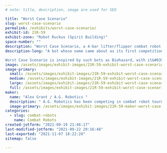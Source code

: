 ```yaml
---
# note: title, description, image are used for SEO

title: "Worst Case Scenario"
slug: worst-case-scenario
permalink: /exhibits/worst-case-scenario/
exhibit-id: 21R-59
exhibit-zone: "Robot Ruckus (Spirit Building)"
space-number: ""
description: "Worst Case Scenario, a 4-bar lifter/flipper combat robot. "
description-long: "A bot whose name came about as its first competition drew closer. With dream-designs in mind, realistic compromises must always be made. It name isn&#039;t intimidating, because it isn&#039;t YOUR worst case scenario, its own design is the worst-case, time-crunch compromise of what we want to build, and had reasonable time to build. Behold, The mediocrity! 

Worst Case Scenario is inspired by such bots as Biohazard, with it&#039;s 4-bar lifter/flipper arm. If weight permits, WCS will be powered by six 18v Dewalt drills, 4 on drive, and 2 on the weapon. "
image: /assets/images/exhibit-images/21R-59-exhibit-worst-case-scenario-wcs-large.JPG
image-primary: 
  small: /assets/images/exhibit-images/21R-59-exhibit-worst-case-scenario-wcs-small.JPG
  medium: /assets/images/exhibit-images/21R-59-exhibit-worst-case-scenario-wcs-medium.JPG
  large: /assets/images/exhibit-images/21R-59-exhibit-worst-case-scenario-wcs-large.JPG
  full: /assets/images/exhibit-images/21R-59-exhibit-worst-case-scenario-wcs-full.JPG
maker: 
  name: "Alex Grant / A.G. Robotics "
  description: " A.G. Robotics has been competing in combat robot tournaments since 2002, from age 11. "
  image-primary: /assets/images/exhibit-images/21R-59-maker-worst-case-scenario-a-g-logo-medium.JPG
categories: 
  - slug: combat-robots
    name: Combat Robots
created-jotform: "2021-09-19 21:46:17"
last-modified-jotform: "2021-09-22 20:16:48"
last-exported: "2021-11-07 18:22:28"
sitemap: false

---
```

